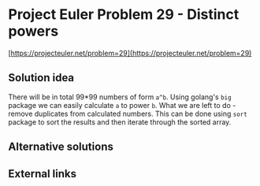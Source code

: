 # Project Euler Problem 29 - Distinct powers

[https://projecteuler.net/problem=29](https://projecteuler.net/problem=29)

## Solution idea

There will be in total 99*99 numbers of form `a^b`. Using golang's `big` package we can easily calculate `a` to power `b`.
What we are left to do - remove duplicates from calculated numbers. This can be done using `sort` package to sort the results and then iterate through the sorted array.

## Alternative solutions

## External links
